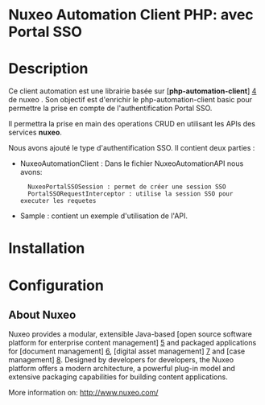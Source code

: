 **Nuxeo Automation Client PHP: avec Portal SSO**
==============================================



Description 
===========

Ce client automation est une librairie basée sur [**php-automation-client**] [4] de nuxeo .
Son objectif est d'enrichir le php-automation-client basic pour permettre la prise en compte de l'authentification Portal SSO.

Il permettra la prise en main des operations CRUD en utilisant les APIs des services **nuxeo**.





Nous avons ajouté le type d'authentification SSO. 
Il contient deux parties :

* NuxeoAutomationClient : Dans le fichier NuxeoAutomationAPI nous avons:

        NuxeoPortalSSOSession : permet de créer une session SSO
        PortalSSORequestInterceptor : utilise la session SSO pour executer les requetes 

* Sample : contient un exemple d'utilisation de l'API. 
  


Installation 
============


Configuration 
=============



## About Nuxeo

Nuxeo provides a modular, extensible Java-based [open source software
platform for enterprise content management] [5] and packaged applications
for [document management] [6], [digital asset management] [7] and
[case management] [8]. Designed by developers for developers, the Nuxeo
platform offers a modern architecture, a powerful plug-in model and
extensive packaging capabilities for building content applications.

[4]: https://github.com/nuxeo/nuxeo-automation-php-client
[5]: http://www.nuxeo.com/en/products/ep
[6]: http://www.nuxeo.com/en/products/document-management
[7]: http://www.nuxeo.com/en/products/dam
[8]: http://www.nuxeo.com/en/products/case-management

More information on: <http://www.nuxeo.com/>
